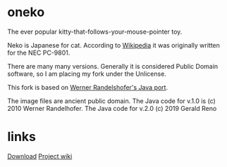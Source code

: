 oneko
=====

The ever popular kitty-that-follows-your-mouse-pointer toy.


Neko is Japanese for cat. According to  [Wikipedia](https://en.wikipedia.org/wiki/Neko_(software)) it was originally written for the NEC PC-9801.

There are many many versions. Generally it is considered Public Domain software, so I am placing my fork under the Unlicense.

This fork is based on [Werner Randelshofer's Java port](http://www.randelshofer.ch/blog/2010/07/screenmate-neko-in-java).

The image files are ancient public domain.
The Java code for v.1.0 is (c) 2010 Werner Randelhofer.
The Java code for v.2.0 (c) 2019 Gerald Reno

links
=====

[Download](https://glreno.github.io/oneko)
[Project wiki](https://github.com/glreno/oneko/wiki)

